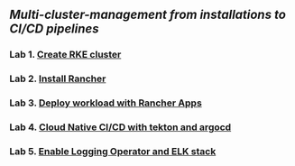 
## *Multi-cluster-management from installations to CI/CD pipelines*

### Lab 1. [Create RKE cluster](./docs/Lab1-create-rke-cluster.md)
### Lab 2. [Install Rancher](./docs/Lab2-install-rancher.md)
### Lab 3. [Deploy workload with Rancher Apps](./docs/Lab3-deploy-workload-with-rancher-apps.md)
### Lab 4. [Cloud Native CI/CD with tekton and argocd](./docs/Lab5-cloud-native-cicd-with-tekton-argocd.md)
### Lab 5. [Enable Logging Operator and ELK stack](./docs/Lab6-enable-logging-operator-and-elk-stack.md)
